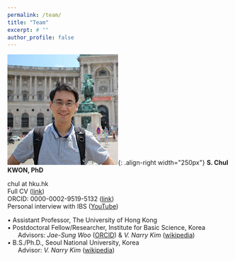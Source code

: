 ```yaml
---
permalink: /team/
title: "Team"
excerpt: # ""
author_profile: false
---
```

![image-right](/assets/images/chul_crop250.jpg){: .align-right width="250px"}
**S. Chul KWON, PhD**  

chul at hku.hk  
Full CV ([link](https://docs.google.com/document/d/1DD6wrMcbN5_pdtMOqHPD9QHHbogzCGlcWsDIvN5EXYg/edit))  
ORCID: 0000-0002-9519-5132 ([link](https://orcid.org/0000-0002-9519-5132))  
Personal interview with IBS ([YouTube](https://www.youtube.com/watch?v=y6hLUCl_yrQ&feature=youtu.be))  
  
• Assistant Professor, The University of Hong Kong  
• Postdoctoral Fellow/Researcher, Institute for Basic Science, Korea  
&nbsp;&nbsp;&nbsp;&nbsp;&nbsp;&nbsp;Advisors: *Jae-Sung Woo* ([ORCID](http://orcid.org/0000-0001-9163-3433)) & *V. Narry Kim* ([wikipedia](https://en.wikipedia.org/wiki/V._Narry_Kim))  
• B.S./Ph.D., Seoul National University, Korea  
&nbsp;&nbsp;&nbsp;&nbsp;&nbsp;&nbsp;Advisor: *V. Narry Kim* ([wikipedia](https://en.wikipedia.org/wiki/V._Narry_Kim))   


